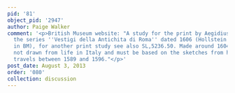 ```yaml
---
pid: '81'
object_pid: '2947'
author: Paige Walker
comment: '<p>British Museum website: "A study for the print by Aegidius Sadeler from
  the series ''Vestigi della Antichita di Roma'' dated 1606 (Hollstein 151-201; wanting
  in BM), for another print study see also SL,5236.50. Made around 1604, they are
  not drawn from life in Italy and must be based on the sketches from his Italian
  travels between 1589 and 1596."</p>'
post_date: August 3, 2013
order: '080'
collection: discussion
---
```

